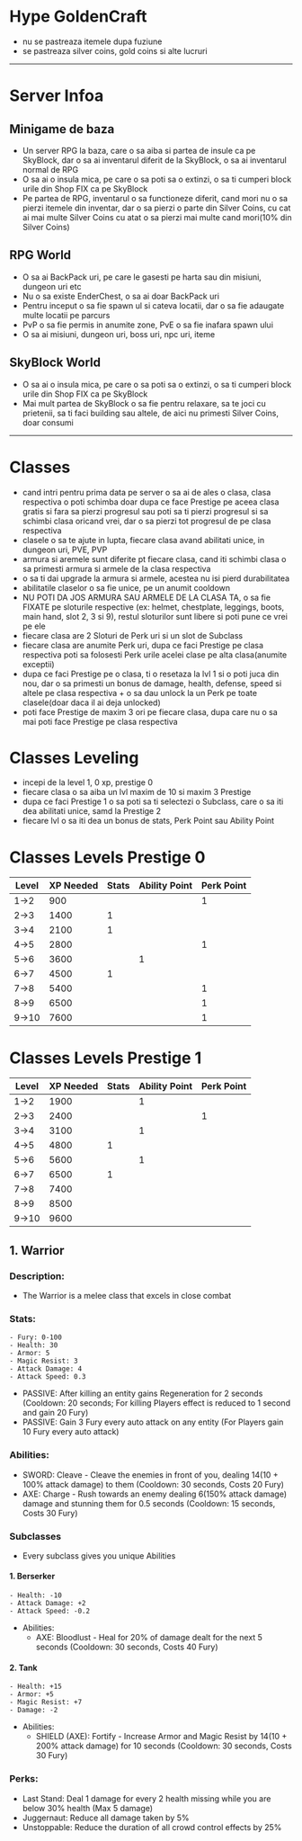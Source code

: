 # Hype GoldenCraft
- nu se pastreaza itemele dupa fuziune
- se pastreaza silver coins, gold coins si alte lucruri

---
# Server Infoa

## Minigame de baza
- Un server RPG la baza, care o sa aiba si partea de insule ca pe SkyBlock, dar o sa ai inventarul diferit de la SkyBlock, o sa ai inventarul normal de RPG
- O sa ai o insula mica, pe care o sa poti sa o extinzi, o sa ti cumperi block urile din Shop FIX ca pe SkyBlock
- Pe partea de RPG, inventarul o sa functioneze diferit, cand mori nu o sa pierzi itemele din inventar, dar o sa pierzi o parte din Silver Coins, cu cat ai mai multe Silver Coins cu atat o sa pierzi mai multe cand mori(10% din Silver Coins)

## RPG World
- O sa ai BackPack uri, pe care le gasesti pe harta sau din misiuni, dungeon uri etc
- Nu o sa existe EnderChest, o sa ai doar BackPack uri
- Pentru inceput o sa fie spawn ul si cateva locatii, dar o sa fie adaugate multe locatii pe parcurs
- PvP o sa fie permis in anumite zone, PvE o sa fie inafara spawn ului
- O sa ai misiuni, dungeon uri, boss uri, npc uri, iteme

## SkyBlock World
- O sa ai o insula mica, pe care o sa poti sa o extinzi, o sa ti cumperi block urile din Shop FIX ca pe SkyBlock
- Mai mult partea de SkyBlock o sa fie pentru relaxare, sa te joci cu prietenii, sa ti faci building sau altele, de aici nu primesti Silver Coins, doar consumi

---

# Classes
- cand intri pentru prima data pe server o sa ai de ales o clasa, clasa respectiva o poti schimba doar dupa ce face Prestige pe aceea clasa gratis si fara sa pierzi progresul sau poti sa ti pierzi progresul si sa schimbi clasa oricand vrei, dar o sa pierzi tot progresul de pe clasa respectiva
- clasele o sa te ajute in lupta, fiecare clasa avand abilitati unice, in dungeon uri, PVE, PVP
- armura si aremele sunt diferite pt fiecare clasa, cand iti schimbi clasa o sa primesti armura si armele de la clasa respectiva
- o sa ti dai upgrade la armura si armele, acestea nu isi pierd durabilitatea
- abilitatile claselor o sa fie unice, pe un anumit cooldown
- NU POTI DA JOS ARMURA SAU ARMELE DE LA CLASA TA, o sa fie FIXATE pe sloturile respective (ex: helmet, chestplate, leggings, boots, main hand, slot 2, 3 si 9), restul sloturilor sunt libere si poti pune ce vrei pe ele
- fiecare clasa are 2 Sloturi de Perk uri si un slot de Subclass
- fiecare clasa are anumite Perk uri, dupa ce faci Prestige pe clasa respectiva poti sa folosesti Perk urile acelei clase pe alta clasa(anumite exceptii) 
- dupa ce faci Prestige pe o clasa, ti o resetaza la lvl 1 si o poti juca din nou, dar o sa primesti un bonus de damage, health, defense, speed si altele pe clasa respectiva + o sa dau unlock la un Perk pe toate clasele(doar daca il ai deja unlocked)
- poti face Prestige de maxim 3 ori pe fiecare clasa, dupa care nu o sa mai poti face Prestige pe clasa respectiva

# Classes Leveling
- incepi de la level 1, 0 xp, prestige 0
- fiecare clasa o sa aiba un lvl maxim de 10 si maxim 3 Prestige
- dupa ce faci Prestige 1 o sa poti sa ti selectezi o Subclass, care o sa iti dea abilitati unice, samd la Prestige 2
- fiecare lvl o sa iti dea un bonus de stats, Perk Point sau Ability Point

# Classes Levels Prestige 0
| Level | XP Needed | Stats | Ability Point | Perk Point |
|-------|-----------|-------|---------------|------------|
| 1->2  | 900       |       |               | 1          |
| 2->3  | 1400      | 1     |               |            |
| 3->4  | 2100      | 1     |               |            |
| 4->5  | 2800      |       |               | 1          |
| 5->6  | 3600      |       | 1             |            |
| 6->7  | 4500      | 1     |               |            |
| 7->8  | 5400      |       |               | 1          |
| 8->9  | 6500      |       |               | 1          |
| 9->10 | 7600      |       |               | 1          |

# Classes Levels Prestige 1
| Level | XP Needed | Stats | Ability Point | Perk Point |
|-------|-----------|-------|---------------|------------|
| 1->2  | 1900      |       | 1             |            |
| 2->3  | 2400      |       |               | 1          |
| 3->4  | 3100      |       | 1             |            |
| 4->5  | 4800      | 1     |               |            |
| 5->6  | 5600      |       | 1             |            |
| 6->7  | 6500      | 1     |               |            |
| 7->8  | 7400      |       |               |            |
| 8->9  | 8500      |       |               |            |
| 9->10 | 9600      |       |               |            |


## 1. Warrior
### Description:
- The Warrior is a melee class that excels in close combat
### Stats:
    - Fury: 0-100
    - Health: 30
    - Armor: 5
    - Magic Resist: 3
    - Attack Damage: 4
    - Attack Speed: 0.3
- PASSIVE: After killing an entity gains Regeneration for 2 seconds (Cooldown: 20 seconds; For killing Players effect is reduced to 1 second and gain 20 Fury)
- PASSIVE: Gain 3 Fury every auto attack on any entity (For Players gain 10 Fury every auto attack)
### Abilities:
- SWORD: Cleave - Cleave the enemies in front of you, dealing 14(10 + 100% attack damage) to them (Cooldown: 30 seconds, Costs 20 Fury)
- AXE: Charge - Rush towards an enemy dealing 6(150% attack damage) damage and stunning them for 0.5 seconds (Cooldown: 15 seconds, Costs 30 Fury)
### Subclasses
- Every subclass gives you unique Abilities
#### 1. Berserker
    - Health: -10
    - Attack Damage: +2
    - Attack Speed: -0.2
- Abilities:
  - AXE: Bloodlust - Heal for 20% of damage dealt for the next 5 seconds (Cooldown: 30 seconds, Costs 40 Fury)
#### 2. Tank
    - Health: +15
    - Armor: +5
    - Magic Resist: +7
    - Damage: -2
- Abilities:
  - SHIELD (AXE): Fortify - Increase Armor and Magic Resist by 14(10 + 200% attack damage) for 10 seconds (Cooldown: 30 seconds, Costs 30 Fury)
### Perks:
- Last Stand: Deal 1 damage for every 2 health missing while you are below 30% health (Max 5 damage)
- Juggernaut: Reduce all damage taken by 5%
- Unstoppable: Reduce the duration of all crowd control effects by 25%
